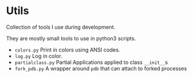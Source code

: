 # Utils

Collection of tools I use during development.

They are mostly small tools to use in python3 scripts.

 * `colors.py` Print in colors using ANSI codes.
 * `log.py` Log in color.
 * `partialclass.py` Partial Applications applied to class `__init__`s
 * `fork_pdb.py` A wrapper around `pdb` that can attach to forked processes
